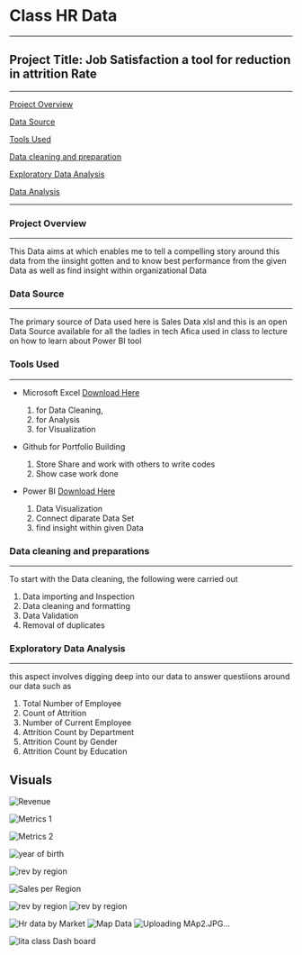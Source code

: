 # Class HR Data
---

## Project Title: Job Satisfaction a tool for reduction in attrition Rate
---
[Project Overview](#project-overview)

[Data Source](#data-source)

[Tools Used](#tools-used)

[Data cleaning and preparation](#data-cleaning-and-preparation)

[Exploratory Data Analysis](#exploratory-data-analysis)

 [Data Analysis](#data-analysis)

 ---


### Project Overview
---
This Data aims at which enables me to tell a compelling story around this data from the iinsight gotten and to know best performance from the given Data as well as find insight within organizational Data

### Data Source
---
The primary source of Data used here is Sales Data xlsl and this is an open Data Source available for all the ladies in tech Afica used in class to lecture on how to learn about Power BI tool
### Tools Used
---
- Microsoft Excel [Download Here](https://www.microsoft.com)
  1. for Data Cleaning,
  2. for Analysis
  3. for Visualization
     
- Github for Portfolio Building
  1. Store Share and work with others to write codes
  2. Show case work done
    
- Power BI [Download Here](https://www.microsoft.com)
  1.  Data Visualization
  2. Connect diparate Data Set
  3. find insight within given Data

### Data cleaning and preparations
---
To start with the Data cleaning, the following were carried out
  1.  Data importing and Inspection
  2.  Data cleaning and formatting
  3.  Data Validation
  4.  Removal of duplicates

### Exploratory Data Analysis
---
this aspect involves digging deep into our data to answer questiions around our data such as
  1.  Total Number of Employee
  2. Count of Attrition
  3. Number of Current Employee
  4. Attrition Count by Department
  5.  Attrition Count by Gender
  6.   Attrition Count by Education

## Visuals

![Revenue](https://github.com/user-attachments/assets/272da263-2bd1-4d53-bf5c-6ebeb6b7e138)

![Metrics 1](https://github.com/user-attachments/assets/bdad5c2c-1eaa-439f-aec2-a161964ab2f2)

![Metrics 2](https://github.com/user-attachments/assets/a53f2047-e607-4bb6-b3bc-b4a053b33fc9)

![year of birth](https://github.com/user-attachments/assets/4552bb68-c34e-449e-94fa-4ac9799c58cc)


![rev by region](https://github.com/user-attachments/assets/f6be78c3-e9ff-4eee-a3b0-31444678b3ae)

![Sales per Region](https://github.com/user-attachments/assets/d19094ca-a59d-4d88-975e-fd298590b565)

![rev by region](https://github.com/user-attachments/assets/028433d7-3151-4b66-a423-97617ecf35bc)
![rev by region](https://github.com/user-attachments/assets/77181a06-ad5d-494c-b8bb-daceea051b06)

![Hr data by Market](https://github.com/user-attachments/assets/4b1207cd-72e3-4af2-9774-dbfa56e69147)
![Map Data](https://github.com/user-attachments/assets/ef996e98-bf04-42b9-a27c-48ec7b7c62ae)
![Uploading MAp2.JPG…]()


![lita class Dash board](https://github.com/user-attachments/assets/646185a0-b460-49c3-92dc-2dca28fd8881)


